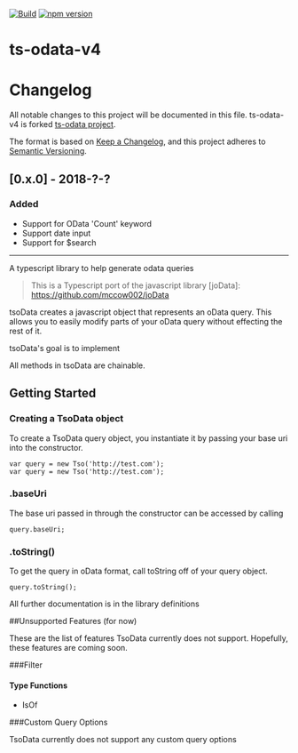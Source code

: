 
[![Build](https://travis-ci.org/TrekkingForCharity/ts-odata.svg?branch=master)](https://travis-ci.org/TrekkingForCharity/ts-odata)
[![npm version](https://badge.fury.io/js/ts-odata.svg)](//npmjs.com/package/ts-odata)

# ts-odata-v4

# Changelog
All notable changes to this project will be documented in this file.
ts-odata-v4 is forked [ts-odata project](https://www.npmjs.com/package/ts-odata).

The format is based on [Keep a Changelog](https://keepachangelog.com/en/1.0.0/),
and this project adheres to [Semantic Versioning](https://semver.org/spec/v2.0.0.html).

## [0.x.0] - 2018-?-?
### Added
- Support for OData 'Count' keyword
- Support date input
- Support for $search

---

A typescript library to help generate odata queries
> This is a Typescript port of the javascript library [joData]: https://github.com/mccow002/joData

tsoData creates a javascript object that represents an oData query. This allows you to easily modify parts of your oData query without effecting the rest of it.

tsoData's goal is to implement 

All methods in tsoData are chainable.

## Getting Started

### Creating a TsoData object

To create a TsoData query object, you instantiate it by passing your base uri into the constructor.

	var query = new Tso('http://test.com');
	var query = new Tso('http://test.com');

### .baseUri

The base uri passed in through the constructor can be accessed by calling

	query.baseUri;

### .toString()

To get the query in oData format, call toString off of your query object.

	query.toString();

All further documentation is in the library definitions

##Unsupported Features (for now)

These are the list of features TsoData currently does not support. Hopefully, these features are coming soon.

###Filter

#### Type Functions

* IsOf

###Custom Query Options

TsoData currently does not support any custom query options
